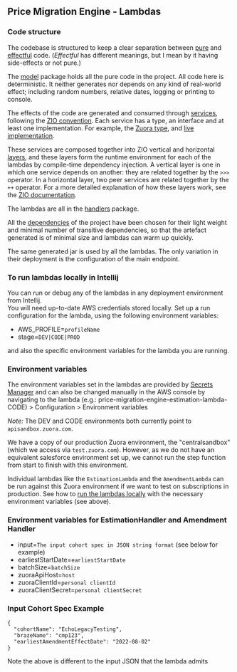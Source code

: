 ## Price Migration Engine - Lambdas

### Code structure

The codebase is structured to keep a clear separation between [pure](https://docs.scala-lang.org/scala3/book/fp-pure-functions.html) and [effectful](https://en.wikipedia.org/wiki/Side_effect_(computer_science)) code. (*Effectful* has different meanings, but I mean by it having side-effects or not pure.)

The [model](../lambda/src/main/scala/pricemigrationengine/model) package holds all the pure code in the project. All code here is deterministic. It neither generates nor depends on any kind of real-world effect; including random numbers, relative dates, logging or printing to console.

The effects of the code are generated and consumed through [services](../lambda/src/main/scala/pricemigrationengine/services), following the [ZIO convention](https://zio.dev). Each service has a type, an interface and at least one implementation. For example, the [Zuora type](../lambda/src/main/scala/pricemigrationengine/services/Zuora.scala), and
[live implementation](../lambda/src/main/scala/pricemigrationengine/services/ZuoraLive.scala).

These services are composed together into ZIO vertical and horizontal [layers](https://github.com/zio/zio/blob/master/docs/datatypes/zlayer.md), and these layers form the runtime environment for each of the lambdas by compile-time dependency injection. A vertical layer is one in which one service depends on another: they are related together by the `>>>` operator. In a horizontal layer, two peer services are related together by the `++` operator. For a more detailed explanation of how these layers work, see the [ZIO documentation](https://zio.dev/reference/contextual/zlayer/).

The lambdas are all in the [handlers](../lambda/src/main/scala/pricemigrationengine/handlers) package.

All the [dependencies](../project/Dependencies.scala) of the project have been chosen for their light weight and minimal number of transitive dependencies, so that the artefact generated is of minimal size and lambdas can warm up quickly.

The same generated jar is used by all the lambdas. The only variation in their deployment is the configuration of the
main endpoint.

### To run lambdas locally in Intellij

You can run or debug any of the lambdas in any deployment environment from Intellij.  
You will need up-to-date AWS credentials stored locally.
Set up a run configuration for the lambda, using the following environment variables:

* AWS_PROFILE=`profileName`
* stage=`DEV|CODE|PROD`

and also the specific environment variables for the lambda you are running.

### Environment variables

The environment variables set in the lambdas are provided by [Secrets Manager](https://eu-west-1.console.aws.amazon.com/secretsmanager/secret?name=price-migration-engine-lambda-PROD&region=eu-west-1) and can also be changed manually in the AWS console by navigating to the lambda (e.g.: price-migration-engine-estimation-lambda-CODE) > Configuration > Environment variables

_Note:_ The DEV and CODE environments both currently point to `apisandbox.zuora.com`.

We have a copy of our production Zuora environment, the "centralsandbox" (which we access via `test.zuora.com`). However, as we do not have an equivalent salesforce environment set up, we cannot run the step function from start to finish with this environment.

Individual lambdas like the `EstimationLambda` and the `AmendmentLambda` can be run against this Zuora environment if we want to test on subscriptions in production. See how to [run the lambdas locally](#to-run-lambdas-locally-in-intellij) with the necessary environment variables (see above).

### Environment variables for EstimationHandler and Amendment Handler

* input=`The input cohort spec in JSON string format` (see below for example)
* earliestStartDate=`earliestStartDate`
* batchSize=`batchSize`
* zuoraApiHost=`host`
* zuoraClientId=`personal clientId`
* zuoraClientSecret=`personal clientSecret`

### Input Cohort Spec Example

``` 
{
  "cohortName": "EchoLegacyTesting",
  "brazeName": "cmp123",
  "earliestAmendmentEffectDate": "2022-08-02"
}
```

Note the above is different to the input JSON that the lambda admits 
